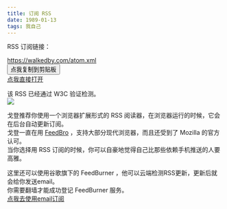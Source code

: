 ```yaml
---
title: 订阅 RSS
date: 1989-01-13
tags: 我自己
---
```


RSS 订阅链接：  

<span id="RSSlink">https://walkedby.com/atom.xml</span><br>
<button id="copyRSSlink">点我复制到剪贴板</button><br>
<a id="RSSlinka" href="/atom.xml">点我直接打开</a>
<script>
    (function () {
        var ak = document.getElementById("RSSlinka")
        var span = document.getElementById("RSSlink")
        var link = ak.href
        span.innerText = ak.href
        var but = document.getElementById("copyRSSlink")
        var lastTimeout = -1
        but.onclick = function () {
            if (lastTimeout != -1) {
                clearTimeout(lastTimeout)
            }
            navigator.clipboard.writeText(link)
            but.innerText = "复制成功"
            lastTimeout = setTimeout(function () {
                but.innerText = "点我复制到剪贴板"
                lastTimeout = -1
            }, 1000)
        }
    })();
</script>

该 RSS 已经通过 W3C 验证检测。  
[![](https://validator.w3.org/feed/images/valid-atom.png)](https://validator.w3.org/feed/check.cgi?url=https%3A%2F%2Fwalkedby.com%2Fatom.xml)   

戈登推荐你使用一个浏览器扩展形式的 RSS 阅读器，在浏览器运行的时候，它会在后台自动更新订阅。   
戈登一直在用 [FeedBro](https://nodetics.com/feedbro/) ，支持大部分现代浏览器，而且还受到了 Mozilla 的官方认可。    
当你选择用 RSS 订阅的时候，你可以自豪地觉得自己比那些依赖手机推送的人要高雅。   

这里还可以使用谷歌旗下的 FeedBurner ，他可以云端检测RSS更新，更新后就会给你发送email。  
你需要翻墙才能成功登记 FeedBurner 服务。  
[点我去使用email订阅](https://feedburner.google.com/fb/a/mailverify?uri=walkedby/sIDA)   
